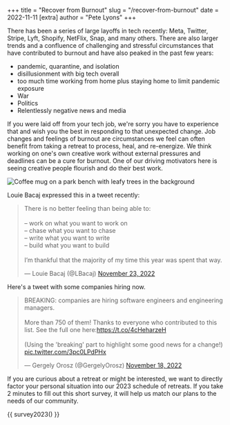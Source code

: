 +++
title = "Recover from Burnout"
slug = "/recover-from-burnout"
date = 2022-11-11
[extra]
author = "Pete Lyons"
+++

There has been a series of large layoffs in tech recently: Meta, Twitter, Stripe, Lyft, Shopify, NetFlix, Snap, and many others. There are also larger trends and a confluence of challenging and stressful circumstances that have contributed to burnout and have also peaked in the past few years:

* pandemic, quarantine, and isolation
* disillusionment with big tech overall
* too much time working from home plus staying home to limit pandemic exposure
* War
* Politics
* Relentlessly negative news and media

If you were laid off from your tech job, we're sorry you have to experience that and wish you the best in responding to that unexpected change. Job changes and feelings of burnout are circumstances we feel can often benefit from taking a retreat to process, heal, and re-energize. We think working on one's own creative work without external pressures and deadlines can be a cure for burnout. One of our driving motivators here is seeing creative people flourish and do their best work.

![Coffee mug on a park bench with leafy trees in the background](coffee-mug-on-park-bench.jpg)

Louie Bacaj expressed this in a tweet recently:

<blockquote class="twitter-tweet" data-dnt="true"><p lang="en" dir="ltr">There is no better feeling than being able to:<br><br>– work on what you want to work on<br>– chase what you want to chase<br>– write what you want to write<br>– build what you want to build<br><br>I’m thankful that the majority of my time this year was spent that way.</p>&mdash; Louie Bacaj (@LBacaj) <a href="https://twitter.com/LBacaj/status/1595488098426798092?ref_src=twsrc%5Etfw">November 23, 2022</a></blockquote> <script async src="https://platform.twitter.com/widgets.js" charset="utf-8"></script>

Here's a tweet with some companies hiring now.

<blockquote class="twitter-tweet" data-dnt="true"><p lang="en" dir="ltr">BREAKING: companies are hiring software engineers and engineering managers.<br><br>More than 750 of them! Thanks to everyone who contributed to this list. See the full one here:<a href="https://t.co/4cHeharzeH">https://t.co/4cHeharzeH</a><br><br>(Using the &#39;breaking&#39; part to highlight some good news for a change!) <a href="https://t.co/3pc0LPdPHx">pic.twitter.com/3pc0LPdPHx</a></p>&mdash; Gergely Orosz (@GergelyOrosz) <a href="https://twitter.com/GergelyOrosz/status/1593536296965865473?ref_src=twsrc%5Etfw">November 18, 2022</a></blockquote> <script async src="https://platform.twitter.com/widgets.js" charset="utf-8"></script>

If you are curious about a retreat or might be interested, we want to directly factor your personal situation into our 2023 schedule of retreats. If you take 2 minutes to fill out this short survey, it will help us match our plans to the needs of our community.

{{ survey2023() }}
